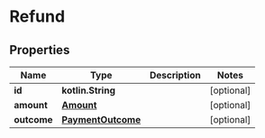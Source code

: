 
# Refund

## Properties
Name | Type | Description | Notes
------------ | ------------- | ------------- | -------------
**id** | **kotlin.String** |  |  [optional]
**amount** | [**Amount**](Amount.md) |  |  [optional]
**outcome** | [**PaymentOutcome**](PaymentOutcome.md) |  |  [optional]



